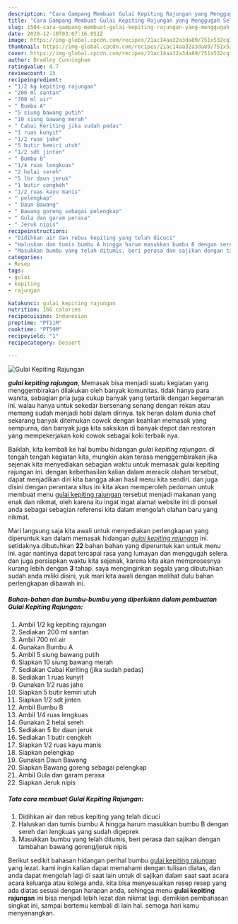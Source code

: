 ```yaml
---
description: "Cara Gampang Membuat Gulai Kepiting Rajungan yang Menggugah Selera"
title: "Cara Gampang Membuat Gulai Kepiting Rajungan yang Menggugah Selera"
slug: 1504-cara-gampang-membuat-gulai-kepiting-rajungan-yang-menggugah-selera
date: 2020-12-10T03:07:16.051Z
image: https://img-global.cpcdn.com/recipes/21ac14aa32a3da89/751x532cq70/gulai-kepiting-rajungan-foto-resep-utama.jpg
thumbnail: https://img-global.cpcdn.com/recipes/21ac14aa32a3da89/751x532cq70/gulai-kepiting-rajungan-foto-resep-utama.jpg
cover: https://img-global.cpcdn.com/recipes/21ac14aa32a3da89/751x532cq70/gulai-kepiting-rajungan-foto-resep-utama.jpg
author: Bradley Cunningham
ratingvalue: 4.7
reviewcount: 15
recipeingredient:
- "1/2 kg kepiting rajungan"
- "200 ml santan"
- "700 ml air"
- " Bumbu A"
- "5 siung bawang putih"
- "10 siung bawang merah"
- " Cabai Keriting jika sudah pedas"
- "1 ruas kunyit"
- "1/2 ruas jahe"
- "5 butir kemiri utuh"
- "1/2 sdt jinten"
- " Bumbu B"
- "1/4 ruas lengkuas"
- "2 helai sereh"
- "5 lbr daun jeruk"
- "1 butir cengkeh"
- "1/2 ruas kayu manis"
- " pelengkap"
- " Daun Bawang"
- " Bawang goreng sebagai pelengkap"
- " Gula dan garam perasa"
- " Jeruk nipis"
recipeinstructions:
- "Didihkan air dan rebus kepiting yang telah dicuci"
- "Haluskan dan tumis bumbu A hingga harum masukkan bumbu B dengan sereh dan lengkuas yang sudah digeprek"
- "Masukkan bumbu yang telah ditumis, beri perasa dan sajikan dengan tambahan bawang goreng/jeruk nipis"
categories:
- Resep
tags:
- gulai
- kepiting
- rajungan

katakunci: gulai kepiting rajungan 
nutrition: 166 calories
recipecuisine: Indonesian
preptime: "PT11M"
cooktime: "PT59M"
recipeyield: "1"
recipecategory: Dessert

---
```



![Gulai Kepiting Rajungan](https://img-global.cpcdn.com/recipes/21ac14aa32a3da89/751x532cq70/gulai-kepiting-rajungan-foto-resep-utama.jpg)

<b><i>gulai kepiting rajungan</i></b>, Memasak bisa menjadi suatu kegiatan yang menggembirakan dilakukan oleh banyak komunitas. tidak hanya para wanita, sebagian pria juga cukup banyak yang tertarik dengan kegemaran ini. walau hanya untuk sekedar bersenang senang dengan rekan atau memang sudah menjadi hobi dalam dirinya. tak heran dalam dunia chef sekarang banyak ditemukan cowok dengan keahlian memasak yang sempurna, dan banyak juga kita saksikan di banyak depot dan restoran yang mempekerjakan koki cowok sebagai koki terbaik nya.

Baiklah, kita kembali ke hal bumbu hidangan <i>gulai kepiting rajungan</i>. di tengah tengah kegiatan kita, mungkin akan terasa menggembirakan jika sejenak kita menyediakan sebagian waktu untuk memasak gulai kepiting rajungan ini. dengan keberhasilan kalian dalam meracik olahan tersebut, dapat menjadikan diri kita bangga akan hasil menu kita sendiri. dan juga disini dengan perantara situs ini kita akan memperoleh pedoman untuk membuat menu <u>gulai kepiting rajungan</u> tersebut menjadi makanan yang enak dan nikmat, oleh karena itu ingat ingat alamat website ini di ponsel anda sebagai sebagian referensi kita dalam mengolah olahan baru yang nikmat.




Mari langsung saja kita awali untuk menyediakan perlengkapan yang diperuntuk kan dalam memasak hidangan <u><i>gulai kepiting rajungan</i></u> ini. setidaknya dibutuhkan <b>22</b> bahan bahan yang diperuntuk kan untuk menu ini. agar nantinya dapat tercapai rasa yang lumayan dan menggugah selera. dan juga persiapkan waktu kita sejenak, karena kita akan memprosesnya kurang lebih dengan <b>3</b> tahap. saya menginginkan segala yang dibutuhkan sudah anda miliki disini, yuk mari kita awali dengan melihat dulu bahan perlengkapan dibawah ini.

<!--inarticleads1-->

##### Bahan-bahan dan bumbu-bumbu yang diperlukan dalam pembuatan Gulai Kepiting Rajungan:

1. Ambil 1/2 kg kepiting rajungan
1. Sediakan 200 ml santan
1. Ambil 700 ml air
1. Gunakan  Bumbu A
1. Ambil 5 siung bawang putih
1. Siapkan 10 siung bawang merah
1. Sediakan  Cabai Keriting (jika sudah pedas)
1. Sediakan 1 ruas kunyit
1. Gunakan 1/2 ruas jahe
1. Siapkan 5 butir kemiri utuh
1. Siapkan 1/2 sdt jinten
1. Ambil  Bumbu B
1. Ambil 1/4 ruas lengkuas
1. Gunakan 2 helai sereh
1. Sediakan 5 lbr daun jeruk
1. Sediakan 1 butir cengkeh
1. Siapkan 1/2 ruas kayu manis
1. Siapkan  pelengkap
1. Gunakan  Daun Bawang
1. Siapkan  Bawang goreng sebagai pelengkap
1. Ambil  Gula dan garam perasa
1. Siapkan  Jeruk nipis




<!--inarticleads2-->

##### Tata cara membuat Gulai Kepiting Rajungan:

1. Didihkan air dan rebus kepiting yang telah dicuci
1. Haluskan dan tumis bumbu A hingga harum masukkan bumbu B dengan sereh dan lengkuas yang sudah digeprek
1. Masukkan bumbu yang telah ditumis, beri perasa dan sajikan dengan tambahan bawang goreng/jeruk nipis




Berikut sedikit bahasan hidangan perihal bumbu <u>gulai kepiting rajungan</u> yang lezat. kami ingin kalian dapat memahami dengan tulisan diatas, dan anda dapat mengolah lagi di saat lain untuk di sajikan dalam saat saat acara acara keluarga atau kolega anda. kita bisa menyesuaikan resep resep yang ada diatas sesuai dengan harapan anda, sehingga menu <b>gulai kepiting rajungan</b> ini bisa menjadi lebih lezat dan nikmat lagi. demikian pembahasan singkat ini, sampai bertemu kembali di lain hal. semoga hari kamu menyenangkan.
